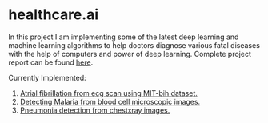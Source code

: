# healthcare.ai
In this project I am implementing some of the latest deep learning and machine learning algorithms to help doctors diagnose various fatal diseases with the help of computers and power of deep learning. Complete project report can be found [here]().

Currently Implemented:

1. [Atrial fibrillation from ecg scan using MIT-bih dataset.](https://github.com/sanchit2843/healthcare.ai/tree/master/ECGclassification)
2. [Detecting Malaria from blood cell microscopic images.](https://github.com/sanchit2843/healthcare.ai/tree/master/malaria)
3. [Pneumonia detection from chestxray images.]()
